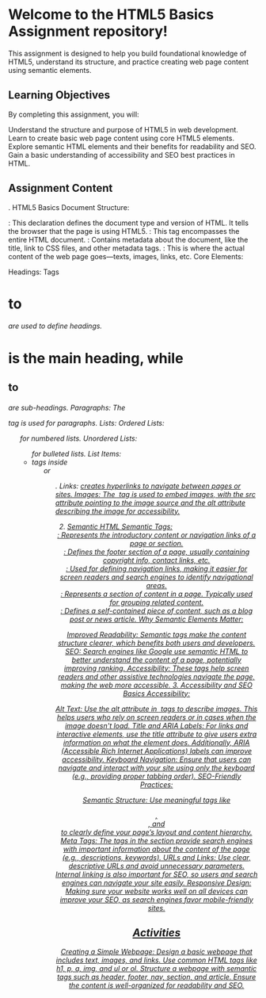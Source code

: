 # Welcome to the HTML5 Basics Assignment repository! 

This assignment is designed to help you build foundational knowledge of HTML5, understand its structure, and practice creating web page content using semantic elements.

## Learning Objectives

By completing this assignment, you will:

  Understand the structure and purpose of HTML5 in web development.
  Learn to create basic web page content using core HTML5 elements.
  Explore semantic HTML elements and their benefits for readability and SEO.
  Gain a basic understanding of accessibility and SEO best practices in HTML.
  
## Assignment Content
  . HTML5 Basics
Document Structure:

<!DOCTYPE html>: This declaration defines the document type and version of HTML. It tells the browser that the page is using HTML5.
<html>: This tag encompasses the entire HTML document.
<head>: Contains metadata about the document, like the title, link to CSS files, and other metadata tags.
<body>: This is where the actual content of the web page goes—texts, images, links, etc.
Core Elements:

Headings: Tags <h1> to <h6> are used to define headings. <h1> is the main heading, while <h2> to <h6> are sub-headings.
Paragraphs: The <p> tag is used for paragraphs.
Lists:
Ordered Lists: <ol> for numbered lists.
Unordered Lists: <ul> for bulleted lists.
List Items: <li> tags inside <ol> or <ul>.
Links: <a href="URL"> creates hyperlinks to navigate between pages or sites.
Images: The <img> tag is used to embed images, with the src attribute pointing to the image source and the alt attribute describing the image for accessibility.

2. Semantic HTML
Semantic Tags:

<header>: Represents the introductory content or navigation links of a page or section.
<footer>: Defines the footer section of a page, usually containing copyright info, contact links, etc.
<nav>: Used for defining navigation links, making it easier for screen readers and search engines to identify navigational areas.
<section>: Represents a section of content in a page. Typically used for grouping related content.
<article>: Defines a self-contained piece of content, such as a blog post or news article.
Why Semantic Elements Matter:

Improved Readability: Semantic tags make the content structure clearer, which benefits both users and developers.
SEO: Search engines like Google use semantic HTML to better understand the content of a page, potentially improving ranking.
Accessibility: These tags help screen readers and other assistive technologies navigate the page, making the web more accessible.
3. Accessibility and SEO Basics
Accessibility:

Alt Text: Use the alt attribute in <img> tags to describe images. This helps users who rely on screen readers or in cases when the image doesn't load.
Title and ARIA Labels: For links and interactive elements, use the title attribute to give users extra information on what the element does. Additionally, ARIA (Accessible Rich Internet Applications) labels can improve accessibility.
Keyboard Navigation: Ensure that users can navigate and interact with your site using only the keyboard (e.g., providing proper tabbing order).
SEO-Friendly Practices:

Semantic Structure: Use meaningful tags like <article>, <header>, and <nav> to clearly define your page’s layout and content hierarchy.
Meta Tags: The <meta> tags in the <head> section provide search engines with important information about the content of the page (e.g., descriptions, keywords).
URLs and Links: Use clear, descriptive URLs and avoid unnecessary parameters. Internal linking is also important for SEO, so users and search engines can navigate your site easily.
Responsive Design: Making sure your website works well on all devices can improve your SEO, as search engines favor mobile-friendly sites.

## Activities

Creating a Simple Webpage: Design a basic webpage that includes text, images, and links.
Use common HTML tags like h1, p, a, img, and ul or ol.
Structure a webpage with semantic tags such as header, footer, nav, section, and article.
Ensure the content is well-organized for readability and SEO.

